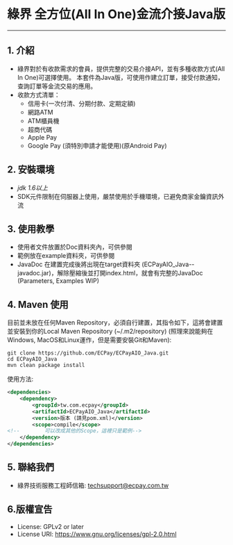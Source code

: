 # 綠界 全方位(All In One)金流介接Java版
---

## 1. 介紹
  - 綠界對於有收款需求的會員，提供完整的交易介接API，並有多種收款方式(All In One)可選擇使用。 本套件為Java版，可使用作建立訂單，接受付款通知，查詢訂單等金流交易的應用。
  - 收款方式清單：
    - 信用卡(一次付清、分期付款、定期定額)
    - 網路ATM
    - ATM櫃員機
    - 超商代碼
    - Apple Pay
    - Google Pay (須特別申請才能使用)(原Android Pay)


## 2. 安裝環境
  - _jdk 1.6以上_
  - SDK元件限制在伺服器上使用，嚴禁使用於手機環境，已避免商家金鑰資訊外流
 

## 3. 使用教學
  - 使用者文件放置於Doc資料夾內，可供參閱
  - 範例放在example資料夾，可供參閱
  - JavaDoc 在建置完成後將出現在target資料夾 (ECPayAIO_Java-<version>-javadoc.jar)，解除壓縮後並打開index.html，就會有完整的JavaDoc (Parameters, Examples WIP)


## 4. Maven 使用
目前並未放在任何Maven Repository，必須自行建置，其指令如下，這將會建置並安裝到你的Local Maven Repository (~/.m2/repository) (照理來說能夠在Windows, MacOS和Linux運作，但是需要安裝Git和Maven):
```shell
git clone https://github.com/ECPay/ECPayAIO_Java.git
cd ECPayAIO_Java
mvn clean package install
```
使用方法: <br>
```xml
<dependencies>
    <dependency>
        <groupId>tw.com.ecpay</groupId>
        <artifactId>ECPayAIO_Java</artifactId>
        <version>版本 (請見pom.xml)</version>
        <scope>compile</scope>
<!--        可以改成其他的Scope，這裡只是範例-->
    </dependency>
</dependencies>
```


## 5. 聯絡我們
  - 綠界技術服務工程師信箱: techsupport@ecpay.com.tw
  
## 6.版權宣告
* License: GPLv2 or later
* License URI: https://www.gnu.org/licenses/gpl-2.0.html

 
